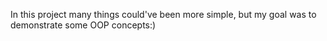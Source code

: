 In this project many things could've been more simple, but my goal was to demonstrate some OOP concepts:)
